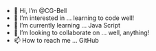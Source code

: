- 👋 Hi, I’m @CG-Bell
- 👀 I’m interested in ... learning to code well!
- 🌱 I’m currently learning ... Java Script
- 💞️ I’m looking to collaborate on ... well, anything!
- 📫 How to reach me ... GitHub
